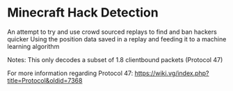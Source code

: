 # Minecraft Hack Detection
An attempt to try and use crowd sourced replays to find and ban hackers quicker
Using the position data saved in a replay and feeding it to a machine learning algorithm

Notes:
This only decodes a subset of 1.8 clientbound packets (Protocol 47)

For more information regarding Protocol 47:
https://wiki.vg/index.php?title=Protocol&oldid=7368
